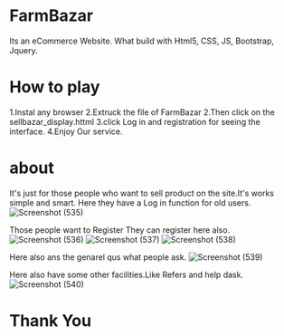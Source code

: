# FarmBazar
Its an eCommerce Website. What build with Html5, CSS, JS, Bootstrap, Jquery.
# How to play
1.Instal any browser
2.Extruck the file of FarmBazar
2.Then click on the sellbazar_display.httml
3.click Log in and registration for seeing the interface.
4.Enjoy Our service.

# about
It's just for those people who want to sell product on the site.It's works simple and smart.
Here they have a Log in function for old users.
![Screenshot (535)](https://user-images.githubusercontent.com/51853856/174137709-ff674242-c79d-450c-9639-f0352412b4dd.png)

Those people want to Register They can register here also.
![Screenshot (536)](https://user-images.githubusercontent.com/51853856/174138274-d42c1630-cb93-4741-825b-ea6f9f22f3bc.png)
![Screenshot (537)](https://user-images.githubusercontent.com/51853856/174139590-a83985ba-0fb6-44b0-b6c6-97242cefc842.png)
![Screenshot (538)](https://user-images.githubusercontent.com/51853856/174139596-0602d729-033c-44b5-8505-cb0e9cde9a2d.png)

Here also ans the genarel qus what people ask.
![Screenshot (539)](https://user-images.githubusercontent.com/51853856/174139881-cd71a0ee-2694-4b31-97d5-f7771b50cc10.png)

Here also have some other facilities.Like Refers and help dask.
![Screenshot (540)](https://user-images.githubusercontent.com/51853856/174140395-ad6f039e-6b9a-4371-9c24-215322afa6cd.png)

# Thank You 
